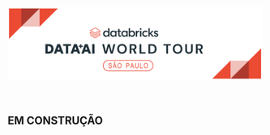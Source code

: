 
<img src="https://raw.githubusercontent.com/Databricks-BR/wtsp_2025/main/images/daiwt_sp_2025_header.png">




</br>
</br>
</br>


## EM CONSTRUÇÃO
